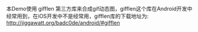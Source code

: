 本Demo使用 gifflen 第三方库来合成gif动态图，gifflen这个库在Android开发中经常用到，在iOS开发中不是经常用，gifflen库的下载地址为:
http://jiggawatt.org/badc0de/android/#gifflen
